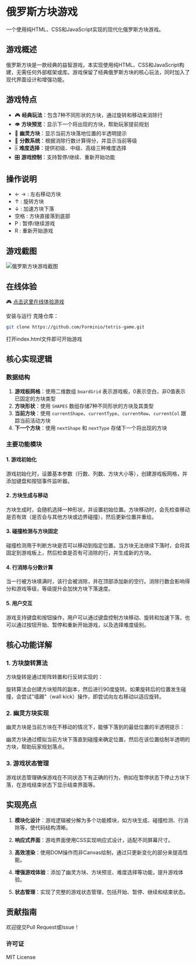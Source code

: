 


          
# 俄罗斯方块游戏

一个使用纯HTML、CSS和JavaScript实现的现代化俄罗斯方块游戏。

## 游戏概述
俄罗斯方块是一款经典的益智游戏，本实现使用纯HTML、CSS和JavaScript构建，无需任何外部框架或库。游戏保留了经典俄罗斯方块的核心玩法，同时加入了现代界面设计和增强功能。

## 游戏特点

- 🎮 **经典玩法**：包含7种不同形状的方块，通过旋转和移动来消除行
- 👁️ **方块预览**：显示下一个将出现的方块，帮助玩家提前规划
- 👻 **幽灵方块**：显示当前方块落地位置的半透明提示
- 🔢 **分数系统**：根据消除行数计算得分，并显示当前等级
- 🎚️ **难度选择**：提供初级、中级、高级三种难度选择
- 🎛️ **游戏控制**：支持暂停/继续、重新开始功能

## 操作说明

- ← → : 左右移动方块
- ↑ : 旋转方块
- ↓ : 加速方块下落
- 空格 : 方块直接落到底部
- P : 暂停/继续游戏
- R : 重新开始游戏


## 游戏截图

![俄罗斯方块游戏截图](https://cdn.forminio.cn/picx-images-hosting@master/wenzhan/俄罗斯方块截图.2rvd5ud368.webp)

## 在线体验

🎮 [点击这里在线体验游戏](https://blog.forminio.cn/e-luo-si-fang-kuai)

安装与运行
克隆仓库：

```bash
git clone https://github.com/Forminio/tetris-game.git
```

打开index.html文件即可开始游戏



## 核心实现逻辑

### 数据结构

1. **游戏板网格**：使用二维数组 `boardGrid` 表示游戏板，0表示空白，非0值表示已固定的方块类型
2. **方块形状**：使用 `SHAPES` 数组存储7种不同形状的方块及其类型
3. **当前方块**：使用 `currentShape`、`currentType`、`currentRow`、`currentCol` 跟踪当前活动方块
4. **下一个方块**：使用 `nextShape` 和 `nextType` 存储下一个将出现的方块

### 主要功能模块

#### 1. 游戏初始化


游戏初始化时，设置基本参数（行数、列数、方块大小等），创建游戏板网格，并添加键盘和按钮事件监听器。

#### 2. 方块生成与移动


方块生成时，会随机选择一种形状，并设置初始位置。方块移动时，会先检查移动是否有效（是否会与其他方块或边界碰撞），然后更新位置并重绘。

#### 3. 碰撞检测与方块固定


碰撞检测用于判断方块是否可以移动到指定位置。当方块无法继续下落时，会将其固定到游戏板上，然后检查是否有可消除的行，并生成新的方块。

#### 4. 行消除与分数计算


当一行被方块填满时，该行会被消除，并在顶部添加新的空行。消除行数会影响得分和游戏等级，等级提升会加快方块下落速度。

#### 5. 用户交互


游戏支持键盘和按钮操作，用户可以通过键盘控制方块移动、旋转和加速下落，也可以通过按钮开始、暂停和重新开始游戏，以及选择难度级别。

## 核心功能详解

### 1. 方块旋转算法

方块旋转是通过矩阵转置和行反转实现的：


旋转算法会创建方块矩阵的副本，然后进行90度旋转。如果旋转后的位置发生碰撞，会尝试"墙踢"（wall kick）操作，即尝试向左右移动以适应旋转。

### 2. 幽灵方块实现

幽灵方块是当前方块在不移动的情况下，能够下落到的最低位置的半透明提示：


幽灵方块通过模拟当前方块下落直到碰撞来确定位置，然后在该位置绘制半透明的方块，帮助玩家规划落点。

### 3. 游戏状态管理


游戏状态管理确保游戏在不同状态下有正确的行为，例如在暂停状态下停止方块下落，在游戏结束状态下显示结束界面等。

## 实现亮点

1. **模块化设计**：游戏逻辑被分解为多个功能模块，如方块生成、碰撞检测、行消除等，使代码结构清晰。

2. **响应式界面**：游戏界面使用CSS实现响应式设计，适配不同屏幕尺寸。

3. **高效渲染**：使用DOM操作而非Canvas绘制，通过只更新变化的部分来提高性能。

4. **增强游戏体验**：添加了幽灵方块、方块预览、难度选择等功能，提升游戏体验。

5. **状态管理**：实现了完整的游戏状态管理，包括开始、暂停、继续和结束状态。

## 贡献指南
欢迎提交Pull Request或Issue！

### 许可证
MIT License
